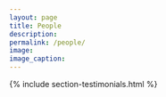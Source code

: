 ```yaml
---
layout: page
title: People
description: 
permalink: /people/
image:
image_caption:
---
```


{% include section-testimonials.html %}
